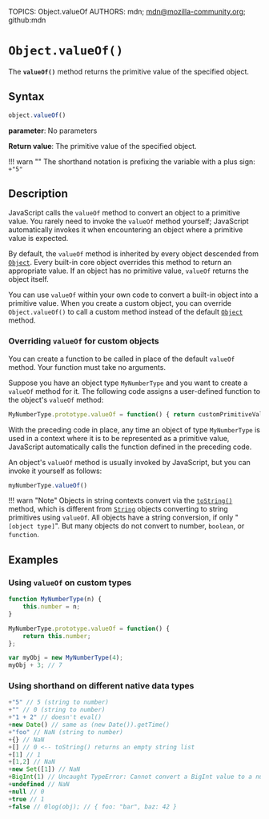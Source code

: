TOPICS: Object.valueOf
AUTHORS: mdn; mdn@mozilla-community.org; github:mdn

# `Object.valueOf()`

The **`valueOf()`** method returns the primitive value of the specified object.

## Syntax

```javascript
object.valueOf()
```

**parameter**: No parameters

**Return value**: The primitive value of the specified object.

!!! warn ""
    The shorthand notation is prefixing the variable with a plus sign: `+"5"`

## Description

JavaScript calls the `valueOf` method to convert an object to a primitive value. You rarely need to
invoke the `valueOf` method yourself; JavaScript automatically invokes it when encountering an object
where a primitive value is expected.

By default, the `valueOf` method is inherited by every object descended from [`Object`](/en/webfrontend/Object).
Every built-in core object overrides this method to return an appropriate value. If an object has
no primitive value, `valueOf` returns the object itself.

You can use `valueOf` within your own code to convert a built-in object into a primitive value.
When you create a custom object, you can override `Object.valueOf()` to call a custom method
instead of the default [`Object`](/en/webfrontend/Object) method.

### Overriding `valueOf` for custom objects

You can create a function to be called in place of the default `valueOf` method. Your
function must take no arguments.

Suppose you have an object type `MyNumberType` and you want to create a `valueOf` method for it.
The following code assigns a user-defined function to the object's `valueOf` method:

```javascript
MyNumberType.prototype.valueOf = function() { return customPrimitiveValue; };
```

With the preceding code in place, any time an object of type `MyNumberType` is used in a context
where it is to be represented as a primitive value, JavaScript automatically calls the function
defined in the preceding code.

An object's `valueOf` method is usually invoked by JavaScript, but you can invoke it yourself as follows:

```javascript
myNumberType.valueOf()
```

!!! warn "Note"
    Objects in string contexts convert via the [`toString()`](/en/webfrontend/Object.toString)
    method, which is different from [`String`](/en/webfrontend/String) objects converting to
    string primitives using `valueOf`. All objects have a string conversion, if only "`[object type]`".
    But many objects do not convert to number, `boolean`, or `function`.

## Examples

### Using `valueOf` on custom types

```javascript
function MyNumberType(n) {
    this.number = n;
}

MyNumberType.prototype.valueOf = function() {
    return this.number;
};

var myObj = new MyNumberType(4);
myObj + 3; // 7
```

### Using shorthand on different native data types

```javascript
+"5" // 5 (string to number)
+"" // 0 (string to number)
+"1 + 2" // doesn't eval()
+new Date() // same as (new Date()).getTime()
+"foo" // NaN (string to number)
+{} // NaN
+[] // 0 <-- toString() returns an empty string list
+[1] // 1
+[1,2] // NaN
+new Set([1]) // NaN
+BigInt(1) // Uncaught TypeError: Cannot convert a BigInt value to a number
+undefined // NaN
+null // 0
+true // 1
+false // 0log(obj); // { foo: "bar", baz: 42 }
```
